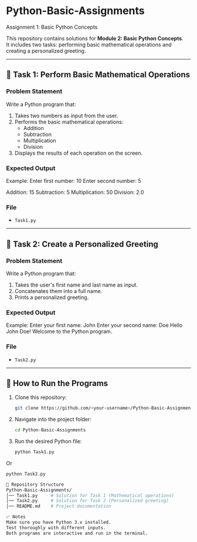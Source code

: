 # Python-Basic-Assignments
Assignment 1: Basic Python Concepts

This repository contains solutions for **Module 2: Basic Python Concepts**.  
It includes two tasks: performing basic mathematical operations and creating a personalized greeting.

---

## 📌 Task 1: Perform Basic Mathematical Operations

### Problem Statement
Write a Python program that:
1. Takes two numbers as input from the user.
2. Performs the basic mathematical operations:
   - Addition  
   - Subtraction  
   - Multiplication  
   - Division  
3. Displays the results of each operation on the screen.

### Expected Output
Example: 
Enter first number: 10
Enter second number: 5

Addition: 15
Subtraction: 5
Multiplication: 50
Division: 2.0

### File
- `Task1.py`

---    ---    ---      ---      ---      ---    

## 📌 Task 2: Create a Personalized Greeting

### Problem Statement
Write a Python program that:
1. Takes the user's first name and last name as input.
2. Concatenates them into a full name.
3. Prints a personalized greeting.

### Expected Output
Example:
Enter your first name: John
Enter your second name: Doe
Hello John Doe! Welcome to the Python program.

### File
- `Task2.py`

---    ---    ---      ---      ---      ---    

## 🚀 How to Run the Programs
1. Clone this repository:
   ```bash
   git clone https://github.com/<your-username>/Python-Basic-Assignments.git
2. Navigate into the project folder:
   ```bash
   cd Python-Basic-Assignments
3. Run the desired Python file:
   ```bash
   python Task1.py
  Or
   ```bash
   python Task2.py  

📂 Repository Structure
Python-Basic-Assignments/
│── Task1.py     # Solution for Task 1 (Mathematical operations)
│── Task2.py     # Solution for Task 2 (Personalized greeting)
│── README.md    # Project documentation

✅ Notes
Make sure you have Python 3.x installed.
Test thoroughly with different inputs.
Both programs are interactive and run in the terminal.

